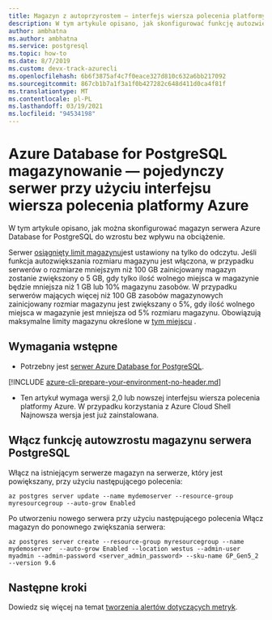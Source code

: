 ```yaml
---
title: Magazyn z autoprzyrostem — interfejs wiersza polecenia platformy Azure — Azure Database for PostgreSQL — pojedynczy serwer
description: W tym artykule opisano, jak skonfigurować funkcję autozwiększania magazynu przy użyciu interfejsu wiersza polecenia platformy Azure w ramach Azure Database for PostgreSQL-jednego serwera.
author: ambhatna
ms.author: ambhatna
ms.service: postgresql
ms.topic: how-to
ms.date: 8/7/2019
ms.custom: devx-track-azurecli
ms.openlocfilehash: 6b6f3875af4c7f0eace327d810c632a6bb217092
ms.sourcegitcommit: 867cb1b7a1f3a1f0b427282c648d411d0ca4f81f
ms.translationtype: MT
ms.contentlocale: pl-PL
ms.lasthandoff: 03/19/2021
ms.locfileid: "94534198"
---
```

# <a name="auto-grow-azure-database-for-postgresql-storage---single-server-using-the-azure-cli"></a>Azure Database for PostgreSQL magazynowanie — pojedynczy serwer przy użyciu interfejsu wiersza polecenia platformy Azure
W tym artykule opisano, jak można skonfigurować magazyn serwera Azure Database for PostgreSQL do wzrostu bez wpływu na obciążenie.

Serwer [osiągnięty limit magazynu](./concepts-pricing-tiers.md#reaching-the-storage-limit)jest ustawiony na tylko do odczytu. Jeśli funkcja autozwiększania rozmiaru magazynu jest włączona, w przypadku serwerów o rozmiarze mniejszym niż 100 GB zainicjowany magazyn zostanie zwiększony o 5 GB, gdy tylko ilość wolnego miejsca w magazynie będzie mniejsza niż 1 GB lub 10% magazynu zasobów. W przypadku serwerów mających więcej niż 100 GB zasobów magazynowych zainicjowany rozmiar magazynu jest zwiększany o 5%, gdy ilość wolnego miejsca w magazynie jest mniejsza od 5% rozmiaru magazynu. Obowiązują maksymalne limity magazynu określone w [tym miejscu](./concepts-pricing-tiers.md#storage) .

## <a name="prerequisites"></a>Wymagania wstępne

- Potrzebny jest [serwer Azure Database for PostgreSQL](quickstart-create-server-database-azure-cli.md).

[!INCLUDE [azure-cli-prepare-your-environment-no-header.md](../../includes/azure-cli-prepare-your-environment-no-header.md)]

- Ten artykuł wymaga wersji 2,0 lub nowszej interfejsu wiersza polecenia platformy Azure. W przypadku korzystania z Azure Cloud Shell Najnowsza wersja jest już zainstalowana.

## <a name="enable-postgresql-server-storage-auto-grow"></a>Włącz funkcję autowzrostu magazynu serwera PostgreSQL

Włącz na istniejącym serwerze magazyn na serwerze, który jest powiększany, przy użyciu następującego polecenia:

```azurecli-interactive
az postgres server update --name mydemoserver --resource-group myresourcegroup --auto-grow Enabled
```

Po utworzeniu nowego serwera przy użyciu następującego polecenia Włącz magazyn do ponownego zwiększania serwera:

```azurecli-interactive
az postgres server create --resource-group myresourcegroup --name mydemoserver  --auto-grow Enabled --location westus --admin-user myadmin --admin-password <server_admin_password> --sku-name GP_Gen5_2 --version 9.6
```

## <a name="next-steps"></a>Następne kroki

Dowiedz się więcej na temat [tworzenia alertów dotyczących metryk](howto-alert-on-metric.md).